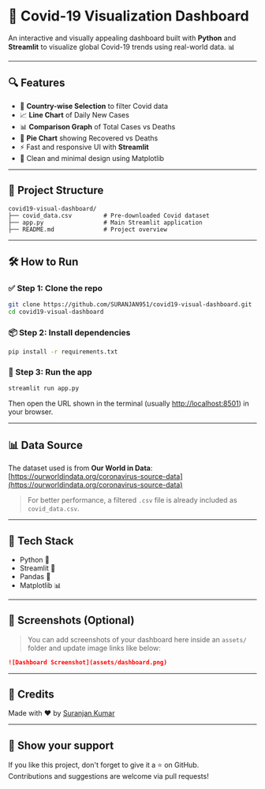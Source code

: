 # 🦠 Covid-19 Visualization Dashboard

An interactive and visually appealing dashboard built with **Python** and **Streamlit** to visualize global Covid-19 trends using real-world data. 📊

---

## 🔍 Features

- 📍 **Country-wise Selection** to filter Covid data  
- 📈 **Line Chart** of Daily New Cases  
- 📊 **Comparison Graph** of Total Cases vs Deaths  
- 🧩 **Pie Chart** showing Recovered vs Deaths  
- ⚡ Fast and responsive UI with **Streamlit**  
- 🧠 Clean and minimal design using Matplotlib  

---

## 📂 Project Structure

```
covid19-visual-dashboard/
├── covid_data.csv         # Pre-downloaded Covid dataset
├── app.py                 # Main Streamlit application
├── README.md              # Project overview
```

---

## 🛠️ How to Run

### ✅ Step 1: Clone the repo
```bash
git clone https://github.com/SURANJAN951/covid19-visual-dashboard.git
cd covid19-visual-dashboard
```

### 📦 Step 2: Install dependencies
```bash
pip install -r requirements.txt
```

### 🚀 Step 3: Run the app
```bash
streamlit run app.py
```

Then open the URL shown in the terminal (usually [http://localhost:8501](http://localhost:8501)) in your browser.

---

## 📊 Data Source

The dataset used is from **Our World in Data**:  
[https://ourworldindata.org/coronavirus-source-data](https://ourworldindata.org/coronavirus-source-data)

> For better performance, a filtered `.csv` file is already included as `covid_data.csv`.

---

## 🧠 Tech Stack

- Python 🐍  
- Streamlit 🚀  
- Pandas 🧮  
- Matplotlib 📊  

---

## 📸 Screenshots (Optional)

> You can add screenshots of your dashboard here inside an `assets/` folder and update image links like below:

```markdown
![Dashboard Screenshot](assets/dashboard.png)
```

---

## 🙌 Credits

Made with ❤️ by [Suranjan Kumar](https://github.com/SURANJAN951)

---

## 🌟 Show your support

If you like this project, don't forget to give it a ⭐ on GitHub.  
Contributions and suggestions are welcome via pull requests!

